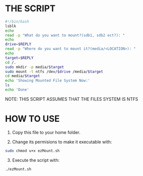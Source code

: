 # THE SCRIPT
```bash
#!/bin/bash
lsblk
echo
read -p "What do you want to mount?(sdb1, sdb2 ect?): "
echo
drive=$REPLY
read -p "Where do you want to mount it?(media/<LOCATION>): "
echo
target=$REPLY
cd /.
sudo mkdir -p media/$target
sudo mount -t ntfs /dev/$drive /media/$target
cd media/$target
echo 'Showing Mounted File System Now:'
ls
echo 'Done'
```
NOTE: THIS SCRIPT ASSUMES THAT THE FILES SYSTEM IS NTFS

# HOW TO USE

1) Copy this file to your home folder.

2) Change its permisions to make it executable with:

```bash
sudo chmod u+x ezMount.sh
```
3) Execute the script with:
```bash
./ezMount.sh
```
